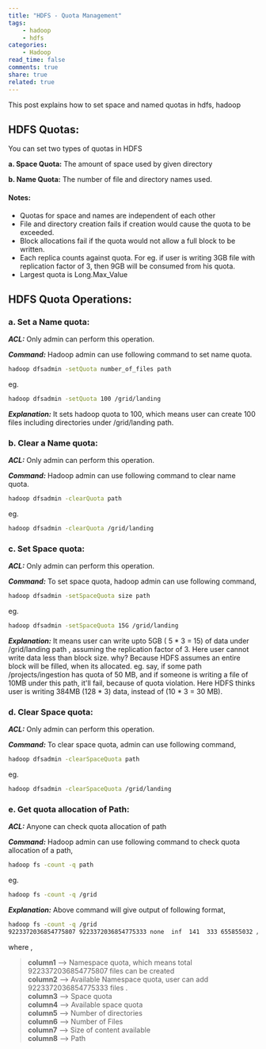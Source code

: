 ```yaml
---
title: "HDFS - Quota Management"
tags: 
    - hadoop 
    - hdfs
categories: 
    - Hadoop
read_time: false
comments: true
share: true
related: true
---
```

This post explains how to set space and named quotas in hdfs, hadoop

## HDFS Quotas:

You can set two types of quotas in HDFS

**a. Space Quota:** The amount of space used by given directory

**b. Name Quota:** The number of file and directory names used.

#### Notes:

* Quotas for space and names are independent of each other
* File and directory creation fails if creation would cause the quota to be exceeded.
* Block allocations fail if the quota would not allow a full block to be written.
* Each replica counts against quota. For eg. if user is writing 3GB file with replication factor of 3, then 9GB will be consumed from his quota.
* Largest quota is Long.Max_Value


## HDFS Quota Operations:


### a. Set a Name quota:

**_ACL:_** Only admin can perform this operation.

**_Command:_** Hadoop admin can use following command to set name quota.

```bash
hadoop dfsadmin -setQuota number_of_files path
```
eg.

 ```bash
hadoop dfsadmin -setQuota 100 /grid/landing
```

**_Explanation:_** It sets hadoop quota to 100, which means user can create 100 files including directories under /grid/landing path.


### b. Clear a Name quota:

**_ACL:_** Only admin can perform this operation.

**_Command:_** Hadoop admin can use following command to clear name quota.

```bash
hadoop dfsadmin -clearQuota path
```
eg. 
```bash
hadoop dfsadmin -clearQuota /grid/landing 
```


### c. Set Space quota:

**_ACL:_** Only admin can perform this operation.

**_Command:_** To set space quota, hadoop admin can use following command,

```bash
hadoop dfsadmin -setSpaceQuota size path
```
eg. 
```bash
hadoop dfsadmin -setSpaceQuota 15G /grid/landing
```

**_Explanation:_** It means user can write upto 5GB ( 5 * 3 = 15) of data under /grid/landing path , assuming the replication factor of 3. Here user cannot write data less than block size. why? Because HDFS assumes an entire block will be filled, when its allocated. eg. say, if some path /projects/ingestion has quota of 50 MB, and if someone is writing a file of 10MB under this path, it'll fail, because of quota violation. Here HDFS thinks user is writing 384MB (128 * 3) data, instead of (10 * 3 = 30 MB).


### d. Clear Space quota:

**_ACL:_** Only admin can perform this operation.

**_Command:_** To clear space quota, admin can use following command,

```bash
hadoop dfsadmin -clearSpaceQuota path
```
eg. 
```bash
hadoop dfsadmin -clearSpaceQuota /grid/landing
```

### e. Get quota allocation of Path:

**_ACL:_** Anyone can check quota allocation of path

**_Command:_** Hadoop admin can use following command to check quota allocation of a path,

```bash
hadoop fs -count -q path
```
eg. 
```bash
hadoop fs -count -q /grid
```

**_Explanation:_** Above command will give output of following format,

```bash
hadoop fs -count -q /grid
9223372036854775807 9223372036854775333 none  inf  141  333 655855032 /grid
```
where ,

> **column1** --> Namespace quota, which means total 9223372036854775807 files can be created  
> **column2** --> Available Namespace quota, user can add 9223372036854775333 files .  
> **column3** --> Space quota  
> **column4** --> Available space quota  
> **column5** --> Number of directories  
> **column6** --> Number of Files  
> **column7** --> Size of content available  
> **column8** --> Path  